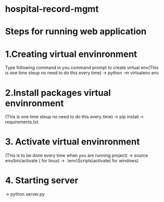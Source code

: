 # hospital-record-mgmt
# Steps for running web application

# 1.Creating virtual envinronment
Type following command in you command prompt to create virtual env(This is one time steup no need to do this every time)
-> python -m virtualenv env

# 2.Install packages virtual envinronment
(This is one time steup no need to do this every time)
-> pip install -r requirements.txt

# 3. Activate virtual envinronment
(This is to be done every time when you are running project)
-> source env/bin/activate ( for linux)
-> .\env\Scripts\activate( for windows)

# 4. Starting server
-> python server.py


